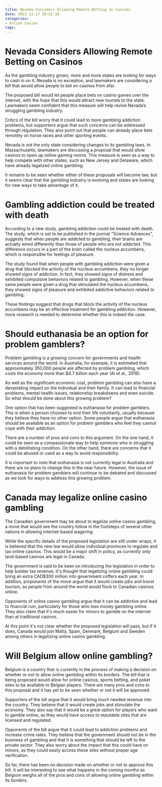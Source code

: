 ```yaml
---
title: Nevada Considers Allowing Remote Betting on Casinos
date: 2022-11-17 20:22:10
categories:
- Online Casino
tags:
---
```



#  Nevada Considers Allowing Remote Betting on Casinos

As the gambling industry grows, more and more states are looking for ways to cash in on it. Nevada is no exception, and lawmakers are considering a bill that would allow people to bet on casinos from afar.

The proposed bill would let people place bets on casino games over the internet, with the hope that this would attract new tourists to the state. Lawmakers seem confident that this measure will help revive Nevada’s struggling gambling industry.

Critics of the bill worry that it could lead to more gambling addiction problems, but supporters argue that such concerns can be addressed through regulation. They also point out that people can already place bets remotely on horse races and other sporting events.

Nevada is not the only state considering changes to its gambling laws. In Massachusetts, lawmakers are discussing a proposal that would allow casinos to open up online gaming rooms. This measure is seen as a way to help compete with other states, such as New Jersey and Delaware, which have already legalized online gambling.

It remains to be seen whether either of these proposals will become law, but it seems clear that the gambling industry is evolving and states are looking for new ways to take advantage of it.

#  Gambling addiction could be treated with death

According to a new study, gambling addiction could be treated with death. The study, which is set to be published in the journal "Science Advances", suggests that when people are addicted to gambling, their brains are actually wired differently than those of people who are not addicted. This difference occurs in a part of the brain called the nucleus accumbens, which is responsible for feelings of pleasure.

The study found that when people with gambling addiction were given a drug that blocked the activity of the nucleus accumbens, they no longer showed signs of addiction. In fact, they showed signs of distress and exhibited compulsive behaviors related to gambling. However, when these same people were given a drug that stimulated the nucleus accumbens, they showed signs of pleasure and exhibited addictive behaviors related to gambling.

These findings suggest that drugs that block the activity of the nucleus accumbens may be an effective treatment for gambling addiction. However, more research is needed to determine whether this is indeed the case.

#  Should euthanasia be an option for problem gamblers?

Problem gambling is a growing concern for governments and health services around the world. In Australia, for example, it is estimated that approximately 350,000 people are affected by problem gambling, which costs the economy more than $4.7 billion each year (Ai et al., 2016).

As well as the significant economic cost, problem gambling can also have a devastating impact on the individual and their family. It can lead to financial problems, mental health issues, relationship breakdowns and even suicide. So what should be done about this growing problem?

One option that has been suggested is euthanasia for problem gamblers. This is when a person chooses to end their life voluntarily, usually because they believe they have no other option. Some people argue that euthanasia should be available as an option for problem gamblers who feel they cannot cope with their addiction.

There are a number of pros and cons to this argument. On the one hand, it could be seen as a compassionate way to help someone who is struggling with a debilitating condition. On the other hand, there are concerns that it could be abused or used as a way to avoid responsibility.

It is important to note that euthanasia is not currently legal in Australia and there are no plans to change this in the near future. However, the issue of euthanasia for problem gamblers will continue to be debated and discussed as we look for ways to address this growing problem.

#  Canada may legalize online casino gambling

The Canadian government may be about to legalize online casino gambling, a move that would see the country follow in the footsteps of several other nations in allowing internet-based wagering.

While the specific details of the proposed legislation are still under wraps, it is believed that the new law would allow individual provinces to regulate and tax online casinos. This would be a major shift in policy, as currently only land-based casinos are legal in Canada.

The government is said to be keen on introducing the legislation in order to help bolster tax revenue; it's thought that legalizing online gambling could bring an extra CAD$300 million into government coffers each year. In addition, proponents of the move argue that it would create jobs and boost tourism, as people from around the world would flock to Canadian casinos online.

Opponents of online casino gambling argue that it can be addictive and lead to financial ruin, particularly for those who lose money gambling online. They also claim that it's much easier for minors to gamble on the internet than at traditional casinos.

At this point it's not clear whether the proposed legislation will pass, but if it does, Canada would join Malta, Spain, Denmark, Belgium and Sweden among others in legalizing online casino gambling.

#  Will Belgium allow online gambling?

Belgium is a country that is currently in the process of making a decision on whether or not to allow online gambling within its borders. The bill that is being proposed would allow for online casinos, sports betting, and poker sites to be available to Belgian players. There are many pros and cons to this proposal and it has yet to be seen whether or not it will be approved.

Supporters of the bill argue that it would bring much needed revenue into the country. They believe that it would create jobs and stimulate the economy. They also say that it would be a great option for players who want to gamble online, as they would have access to reputable sites that are licensed and regulated.

Opponents of the bill argue that it could lead to addiction problems and increase crime rates. They believe that the government should not be in the business of gambling and that it is something that should be left to the private sector. They also worry about the impact that this could have on minors, as they could easily access these sites without proper age verification.

So far, there has been no decision made on whether or not to approve this bill. It will be interesting to see what happens in the coming months as Belgium weighs all of the pros and cons of allowing online gambling within its borders.